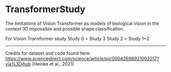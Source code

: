# TransformerStudy
The limitations of Vision Transformer as models of biological vision in the context 3D impossible and possible shape classification.

For Vision Transformer study 
Study 0 = Study 3
Study 2 = Study 1+2 

 --------------------------------------------------------
Credits for dataset and code found here: https://www.sciencedirect.com/science/article/pii/S0042698921002017?via%3Dihub (Heinke et al., 2021)
